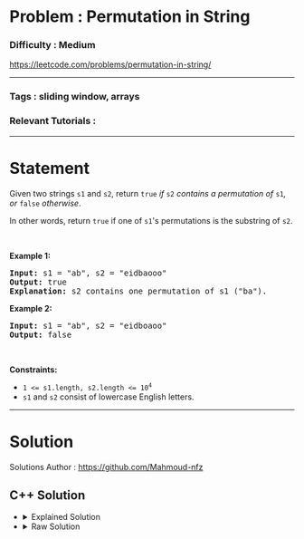 # Problem : Permutation in String

### Difficulty : **Medium**

https://leetcode.com/problems/permutation-in-string/

---

### Tags : **sliding window, arrays**

### Relevant Tutorials :



---

# Statement

<p>Given two strings <code>s1</code> and <code>s2</code>, return <code>true</code><em> if </em><code>s2</code><em> contains a permutation of </em><code>s1</code><em>, or </em><code>false</code><em> otherwise</em>.</p>

<p>In other words, return <code>true</code> if one of <code>s1</code>'s permutations is the substring of <code>s2</code>.</p>

<p>&nbsp;</p>
<p><strong class="example">Example 1:</strong></p>

<pre><strong>Input:</strong> s1 = "ab", s2 = "eidbaooo"
<strong>Output:</strong> true
<strong>Explanation:</strong> s2 contains one permutation of s1 ("ba").
</pre>

<p><strong class="example">Example 2:</strong></p>

<pre><strong>Input:</strong> s1 = "ab", s2 = "eidboaoo"
<strong>Output:</strong> false
</pre>

<p>&nbsp;</p>
<p><strong>Constraints:</strong></p>

<ul>
	<li><code>1 &lt;= s1.length, s2.length &lt;= 10<sup>4</sup></code></li>
	<li><code>s1</code> and <code>s2</code> consist of lowercase English letters.</li>
</ul>


---

# Solution 

Solutions Author : https://github.com/Mahmoud-nfz

## C++ Solution

<ul>
<li>

<details>
    <summary>Explained Solution</summary>

```cpp
class Solution {
public:
    // Helper function to check if all character counts in the map are zero
    // which indicates a valid permutation match in the current window.
    bool check(map<char, int>& m) {
        bool chk = 1;
        for (auto p : m)
            chk &= p.second == 0;  // AND operation to ensure all counts are zero
        return chk;
    }

    // Main function to determine if s1's permutation is a substring of s2
    bool checkInclusion(string s1, string s2) {
        map<char, int> m; // Map to keep count of characters in s1

        // Populate the map with counts of each character in s1
        for (char c : s1) {
            m[c]++;
        }

        bool found = 0; // Boolean flag to indicate if a permutation has been found
        int i = 0, j = 0; // Pointers for sliding window: i (start), j (end)

        // Iterate through s2 with a sliding window
        while (j < s2.size()) {
            // If current char in s2 reduces the required count in the map
            if (m[s2[j]] > 0) {
                m[s2[j]]--;
                j++;
            } else if (i < j) {
                // If current char is not required or more than required,
                // move the start of the window to the right
                m[s2[i]]++;
                i++;
            } else {
                // If i == j and s2[j] is not in s1, skip this character
                i++;
                j++;
            }
            // Check if the current window is a valid permutation of s1
            found |= check(m);
        }

        // Final check for the last window after exiting the loop
        found |= check(m);

        return found;
    }
};

```
</details>
</li>

<li>
<details>
    <summary>Raw Solution</summary>

```cpp
class Solution {
public:
    bool check(map<char, int>& m) {
        bool chk = 1;
        for (auto p : m)
            chk &= p.second == 0;  
        return chk;
    }
    bool checkInclusion(string s1, string s2) {
        map<char, int> m; 
        for (char c : s1) {
            m[c]++;
        }
        bool found = 0; 
        int i = 0, j = 0; 
        while (j < s2.size()) {
            if (m[s2[j]] > 0) {
                m[s2[j]]--;
                j++;
            } else if (i < j) {
                m[s2[i]]++;
                i++;
            } else {
                i++;
                j++;
            }
            found |= check(m);
        }
        found |= check(m);
        return found;
    }
};
```
</details>
</li>
</ul>
